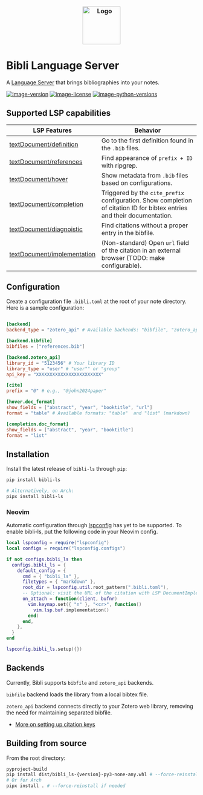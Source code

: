 <h3 align="center">
  <img
    src="https://raw.githubusercontent.com/kha-dinh/bibli-ls/main/docs/logo.jpeg"
    width="100"
    alt="Logo"
  /><br />
</h3>

# Bibli Language Server

A [Language Server](https://microsoft.github.io/language-server-protocol/) that brings bibliographies into your notes.

[![image-version](https://img.shields.io/pypi/v/bibli-ls.svg)](https://python.org/pypi/bibli-ls)
[![image-license](https://img.shields.io/pypi/l/bibli-ls.svg)](https://python.org/pypi/bibli-ls)
[![image-python-versions](https://img.shields.io/badge/python->=3.8-blue)](https://python.org/pypi/bibli-ls)

## Supported LSP capabilities

| LSP Features                                                                                                                                           | Behavior                                                                                                                 |
| ------------------------------------------------------------------------------------------------------------------------------------------------------ | ------------------------------------------------------------------------------------------------------------------------ |
| [textDocument/definition](https://microsoft.github.io/language-server-protocol/specifications/lsp/3.17/specification/#textDocument_definition)         | Go to the first definition found in the `.bib` files.                                                                    |
| [textDocument/references](https://microsoft.github.io/language-server-protocol/specifications/lsp/3.17/specification/#textDocument_references)         | Find appearance of `prefix + ID` with ripgrep.                                                                           |
| [textDocument/hover](https://microsoft.github.io/language-server-protocol/specifications/lsp/3.17/specification/#textDocument_hover)                   | Show metadata from `.bib` files based on configurations.                                                                 |
| [textDocument/completion](https://microsoft.github.io/language-server-protocol/specifications/lsp/3.17/specification/#textDocument_completion)         | Triggered by the `cite_prefix` configuration. Show completion of citation ID for bibtex entries and their documentation. |
| [textDocument/diagnoistic](https://microsoft.github.io/language-server-protocol/specifications/lsp/3.17/specification/#textDocument_completion)        | Find citations without a proper entry in the bibfile.                                                                    |
| [textDocument/implementation](https://microsoft.github.io/language-server-protocol/specifications/lsp/3.17/specification/#textDocument_implementation) | (Non-standard) Open `url` field of the citation in an external browser (TODO: make configurable).                        |

## Configuration

Create a configuration file `.bibli.toml` at the root of your note directory. Here is a sample configuration:

```toml

[backend]
backend_type = "zotero_api" # Available backends: "bibfile", "zotero_api"

[backend.bibfile]
bibfiles = ["references.bib"]

[backend.zotero_api]
library_id = "5123456" # Your library ID
library_type = "user" # "user"" or "group"
api_key = "XXXXXXXXXXXXXXXXXXXXXXXX"

[cite]
prefix = "@" # e.g., "@john2024paper"

[hover.doc_format]
show_fields = ["abstract", "year", "booktitle", "url"]
format = "table" # Available formats: "table"  and "list" (markdown)

[completion.doc_format]
show_fields = ["abstract", "year", "booktitle"]
format = "list"

```

## Installation

Install the latest release of `bibli-ls` through `pip`:

```bash
pip install bibli-ls

# Alternatively, on Arch:
pipx install bibli-ls
```

### Neovim

Automatic configuration through [lspconfig]() has yet to be supported. To enable bibli-ls, put the following code in your Neovim config.

```lua
local lspconfig = require("lspconfig")
local configs = require("lspconfig.configs")

if not configs.bibli_ls then
  configs.bibli_ls = {
    default_config = {
      cmd = { "bibli_ls" },
      filetypes = { "markdown" },
      root_dir = lspconfig.util.root_pattern(".bibli.toml"),
      -- Optional: visit the URL of the citation with LSP DocumentImplementation
      on_attach = function(client, bufnr)
        vim.keymap.set({ "n" }, "<cr>", function()
          vim.lsp.buf.implementation()
        end)
      end,
    },
  }
end

lspconfig.bibli_ls.setup({})
```

## Backends

Currently, Bibli supports `bibfile` and `zotero_api` backends.

`bibfile` backend loads the library from a local bibtex file.

`zotero_api` backend connects directly to your Zotero web library, removing the need for maintaining separated bibfile.

- [More on setting up citation keys](/docs/custom-cite-keys.md)

## Building from source

From the root directory:

```bash
pyproject-build
pip install dist/bibli_ls-{version}-py3-none-any.whl # --force-reinstall if needed
# Or for Arch
pipx install . # --force-reinstall if needed


```
